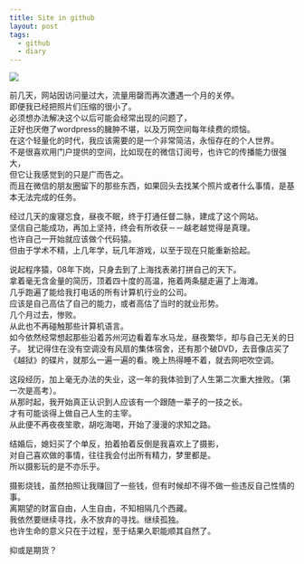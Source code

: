 ```yaml
---
title: Site in github
layout: post
tags:
  - github
  - diary
---
```


![][image-1]

前几天，网站因访问量过大，流量用罄而再次遭遇一个月的关停。  
即便我已经把照片们压缩的很小了。  
必须想办法解决这个以后可能会经常出现的问题了，  
正好也厌倦了wordpress的臃肿不堪，以及万网空间每年续费的烦恼。  
在这个轻量化的时代，我应该需要的是一个非常简洁，永恒存在的个人世界。  
不是很喜欢用门户提供的空间，比如现在的微信订阅号，也许它的传播能力很强大，  
但它让我感觉到的只是广而告之。  
而且在微信的朋友圈留下的那些东西，如果回头去找某个照片或者什么事情，是基本无法完成的任务。  

经过几天的废寝忘食，昼夜不眠，终于打通任督二脉，建成了这个网站。  
坚信自己能成功，再加上坚持，终会有所收获－－越老越觉得是真理。  
也许自己一开始就应该做个代码猿。  
但由于学术不精，上几年学，玩几年游戏，以至于现在只能重新拾起。  

说起程序猿，08年下岗，只身去到了上海找表弟打拼自己的天下。  
拿着毫无含金量的简历，顶着四十度的高温，拖着两条腿走遍了上海滩。  
几乎跑遍了能给我打电话的所有计算机行业的公司。  
应该是自己高估了自己的能力，或者高估了当时的就业形势。  
几个月过去，惨败。  
从此也不再碰触那些计算机语言。  
如今依然经常想起那些沿着苏州河边看着车水马龙，昼夜繁华，却与自己无关的日子。
犹记得住在没有空调没有风扇的集体宿舍，还有那个破DVD，去音像店买了《越狱》的碟片，就那么一遍一遍的看。晚上热得睡不着，就去网吧吹空调。  

这段经历，加上毫无办法的失业，这一年的我体验到了人生第二次重大挫败。（第一次是高考）。  
从那时起，我开始真正认识到人应该有一个跟随一辈子的一技之长。  
才有可能谈得上做自己人生的主宰。  
从此便不再夜夜笙歌，胡吃海喝，开始了漫漫的求知之路。  

结婚后，媳妇买了个单反，拍着拍着反倒是我喜欢上了摄影，  
对自己喜欢做的事情，往往我会付出所有精力，梦里都是。  
所以摄影玩的是不亦乐乎。  

摄影烧钱，虽然拍照让我赚回了一些钱，但有时候却不得不做一些违反自己性情的事。  
离期望的财富自由，人生自由，不知相隔几个西藏。  
我依然要继续寻找，永不放弃的寻找。继续孤独。  
也许生命的意义只在于过程，至于结果久职能顺其自然了。  

抑或是期货？  









[image-1]:	http://7xo9zb.com1.z0.glb.clouddn.com/2015-11-13.jpeg